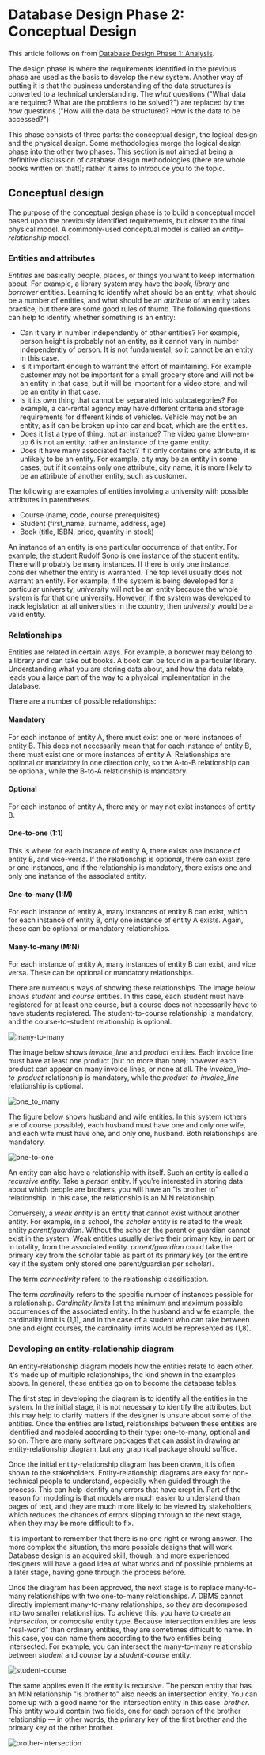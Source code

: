 
# Database Design Phase 2: Conceptual Design

This article follows on from [Database Design Phase 1: Analysis](database-design-phase-1-analysis.md).


The design phase is where the requirements identified in the previous phase are used as the basis to develop the new system. Another way of putting it is that the business understanding of the data structures is converted to a technical understanding. The *what* questions ("What data are required? What are the problems to be solved?") are replaced by the *how* questions ("How will the data be structured? How is the data to be accessed?")


This phase consists of three parts: the conceptual design, the logical design and the physical design. Some methodologies merge the logical design phase into the other two phases. This section is not aimed at being a definitive discussion of database design methodologies (there are whole books written on that!); rather it aims to introduce you to the topic.


## Conceptual design


The purpose of the conceptual design phase is to build a conceptual model based upon the previously identified requirements, but closer to the final physical model. A commonly-used conceptual model is called an *entity-relationship* model.


### Entities and attributes


*Entities* are basically people, places, or things you want to keep information about. For example, a library system may have the *book*, *library* and *borrower* entities. Learning to identify what should be an entity, what should be a number of entities, and what should be an *attribute* of an entity takes practice, but there are some good rules of thumb. The following questions can help to identify whether something is an entity:


* Can it vary in number independently of other entities? For example, person height is probably not an entity, as it cannot vary in number independently of person. It is not fundamental, so it cannot be an entity in this case.
* Is it important enough to warrant the effort of maintaining. For example customer may not be important for a small grocery store and will not be an entity in that case, but it will be important for a video store, and will be an entity in that case.
* Is it its own thing that cannot be separated into subcategories? For example, a car-rental agency may have different criteria and storage requirements for different kinds of vehicles. Vehicle may not be an entity, as it can be broken up into car and boat, which are the entities.
* Does it list a type of thing, not an instance? The video game blow-em-up 6 is not an entity, rather an instance of the game entity.
* Does it have many associated facts? If it only contains one attribute, it is unlikely to be an entity. For example, city may be an entity in some cases, but if it contains only one attribute, city name, it is more likely to be an attribute of another entity, such as customer.


The following are examples of entities involving a university with possible attributes in parentheses.


* Course (name, code, course prerequisites)
* Student (first_name, surname, address, age)
* Book (title, ISBN, price, quantity in stock)


An instance of an entity is one particular occurrence of that entity. For example, the student Rudolf Sono is one instance of the student entity. There will probably be many instances. If there is only one instance, consider whether the entity is warranted. The top level usually does not warrant an entity. For example, if the system is being developed for a particular university, *university* will not be an entity because the whole system is for that one university. However, if the system was developed to track legislation at all universities in the country, then *university* would be a valid entity.


### Relationships


Entities are related in certain ways. For example, a borrower may belong to a library and can take out books. A book can be found in a particular library. Understanding what you are storing data about, and how the data relate, leads you a large part of the way to a physical implementation in the database.


There are a number of possible relationships:


#### Mandatory


For each instance of entity A, there must exist one or more instances of entity B. This does not necessarily mean that for each instance of entity B, there must exist one or more instances of entity A. Relationships are optional or mandatory in one direction only, so the A-to-B relationship can be optional, while the B-to-A relationship is mandatory.


#### Optional


For each instance of entity A, there may or may not exist instances of entity B.


#### One-to-one (1:1)


This is where for each instance of entity A, there exists one instance of entity B, and vice-versa. If the relationship is optional, there can exist zero or one instances, and if the relationship is mandatory, there exists one and only one instance of the associated entity.


#### One-to-many (1:M)


For each instance of entity A, many instances of entity B can exist, which for each instance of entity B, only one instance of entity A exists. Again, these can be optional or mandatory relationships.


#### Many-to-many (M:N)


For each instance of entity A, many instances of entity B can exist, and vice versa. These can be optional or mandatory relationships.


There are numerous ways of showing these relationships. The image below shows *student* and *course* entities. In this case, each student must have registered for at least one course, but a course does not necessarily have to have students registered. The student-to-course relationship is mandatory, and the course-to-student relationship is optional.


![many-to-many](../../../../.gitbook/assets/database-design-phase-2-conceptual-design/+image/many-to-many.png "many-to-many")


The image below shows *invoice_line* and *product* entities. Each invoice line must have at least one product (but no more than one); however each product can appear on many invoice lines, or none at all. The *invoice_line-to-product* relationship is mandatory, while the *product-to-invoice_line* relationship is optional.


![one_to_many](../../../../.gitbook/assets/database-design-phase-2-conceptual-design/+image/one_to_many.png "one_to_many")


The figure below shows husband and wife entities. In this system (others are of course possible), each husband must have one and only one wife, and each wife must have one, and only one, husband. Both relationships are mandatory.


![one-to-one](../../../../.gitbook/assets/database-design-phase-2-conceptual-design/+image/one-to-one.png "one-to-one")


An entity can also have a relationship with itself. Such an entity is called a *recursive entity*. Take a *person* entity. If you're interested in storing data about which people are brothers, you wlll have an "is brother to" relationship. In this case, the relationship is an M:N relationship.


Conversely, a *weak entity* is an entity that cannot exist without another entity. For example, in a school, the *scholar* entity is related to the weak entity *parent/guardian*. Without the scholar, the parent or guardian cannot exist in the system. Weak entities usually derive their primary key, in part or in totality, from the associated entity. *parent/guardian* could take the primary key from the scholar table as part of its primary key (or the entire key if the system only stored one parent/guardian per scholar).


The term *connectivity* refers to the relationship classification.


The term *cardinality* refers to the specific number of instances possible for a relationship. *Cardinality limits* list the minimum and maximum possible occurrences of the associated entity. In the husband and wife example, the cardinality limit is (1,1), and in the case of a student who can take between one and eight courses, the cardinality limits would be represented as (1,8).


### Developing an entity-relationship diagram


An entity-relationship diagram models how the entities relate to each other. It's made up of multiple relationships, the kind shown in the examples above. In general, these entities go on to become the database tables.


The first step in developing the diagram is to identify all the entities in the system. In the initial stage, it is not necessary to identify the attributes, but this may help to clarify matters if the designer is unsure about some of the entities. Once the entities are listed, relationships between these entities are identified and modeled according to their type: one-to-many, optional and so on. There are many software packages that can assist in drawing an entity-relationship diagram, but any graphical package should suffice.


Once the initial entity-relationship diagram has been drawn, it is often shown to the stakeholders. Entity-relationship diagrams are easy for non-technical people to understand, especially when guided through the process. This can help identify any errors that have crept in. Part of the reason for modeling is that models are much easier to understand than pages of text, and they are much more likely to be viewed by stakeholders, which reduces the chances of errors slipping through to the next stage, when they may be more difficult to fix.


It is important to remember that there is no one right or wrong answer. The more complex the situation, the more possible designs that will work. Database design is an acquired skill, though, and more experienced designers will have a good idea of what works and of possible problems at a later stage, having gone through the process before.


Once the diagram has been approved, the next stage is to replace many-to-many relationships with two one-to-many relationships. A DBMS cannot directly implement many-to-many relationships, so they are decomposed into two smaller relationships. To achieve this, you have to create an *intersection*, or *composite* entity type. Because intersection entities are less "real-world" than ordinary entities, they are sometimes difficult to name. In this case, you can name them according to the two entities being intersected. For example, you can intersect the many-to-many relationship between *student* and *course* by a *student-course* entity.


![student-course](../../../../.gitbook/assets/database-design-phase-2-conceptual-design/+image/student-course.png "student-course")


The same applies even if the entity is recursive. The person entity that has an M:N relationship "is brother to" also needs an intersection entity. You can come up with a good name for the intersection entity in this case: *brother*. This entity would contain two fields, one for each person of the brother relationship — in other words, the primary key of the first brother and the primary key of the other brother.


![brother-intersection](../../../../.gitbook/assets/database-design-phase-2-conceptual-design/+image/brother-intersection.png "brother-intersection")

